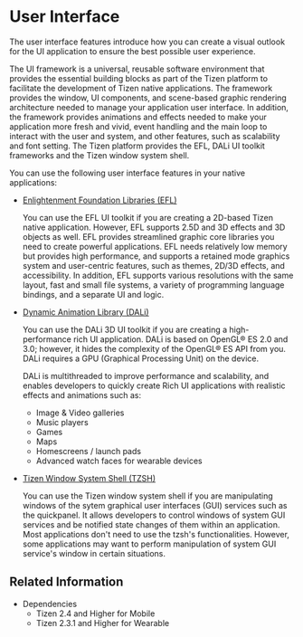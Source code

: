 # User Interface

The user interface features introduce how you can create a visual outlook for the UI application to ensure the best possible user experience.

The UI framework is a universal, reusable software environment that provides the essential building blocks as part of the Tizen platform to facilitate the development of Tizen native applications. The framework provides the window, UI components, and scene-based graphic rendering architecture needed to manage your application user interface. In addition, the framework provides animations and effects needed to make your application more fresh and vivid, event handling and the main loop to interact with the user and system, and other features, such as scalability and font setting. The Tizen platform provides the EFL, DALi UI toolkit frameworks and the Tizen window system shell.

You can use the following user interface features in your native applications:

- [Enlightenment Foundation Libraries (EFL)](efl/index.md)

  You can use the EFL UI toolkit if you are creating a 2D-based Tizen native application. However, EFL supports 2.5D and 3D effects and 3D objects as well. EFL provides streamlined graphic core libraries you need to create powerful applications. EFL needs relatively low memory but provides high performance, and supports a retained mode graphics system and user-centric features, such as themes, 2D/3D effects, and accessibility. In addition, EFL supports various resolutions with the same layout, fast and small file systems, a variety of programming language bindings, and a separate UI and logic.

- [Dynamic Animation Library (DALi)](dali/index.md)

  You can use the DALi 3D UI toolkit if you are creating a high-performance rich UI application. DALi is based on OpenGL&reg; ES 2.0 and 3.0; however, it hides the complexity of the OpenGL&reg; ES API from you. DALi requires a GPU (Graphical Processing Unit) on the device.

  DALi is multithreaded to improve performance and scalability, and enables developers to quickly create Rich UI applications with realistic effects and animations such as:

  - Image & Video galleries
  - Music players
  - Games
  - Maps
  - Homescreens / launch pads
  - Advanced watch faces for wearable devices

- [Tizen Window System Shell (TZSH)](tizen-ws-shell.md)

  You can use the Tizen window system shell if you are manipulating windows of the sytem graphical user interfaces (GUI) services such as the quickpanel. It allows developers to control windows of system GUI services and be notified state changes of them within an application. Most applications don't need to use the tzsh's functionalities. However, some applications may want to perform manipulation of system GUI service's window in certain situations.

## Related Information
- Dependencies
  - Tizen 2.4 and Higher for Mobile
  - Tizen 2.3.1 and Higher for Wearable
